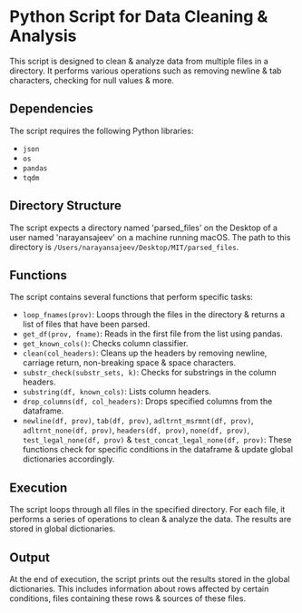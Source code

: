 # Python Script for Data Cleaning & Analysis

This script is designed to clean & analyze data from multiple files in a directory. It performs various operations such as removing newline & tab characters, checking for null values & more.

## Dependencies

The script requires the following Python libraries:
- `json`
- `os`
- `pandas`
- `tqdm`

## Directory Structure

The script expects a directory named 'parsed_files' on the Desktop of a user named 'narayansajeev' on a machine running macOS. The path to this directory is `/Users/narayansajeev/Desktop/MIT/parsed_files`.

## Functions

The script contains several functions that perform specific tasks:

- `loop_fnames(prov)`: Loops through the files in the directory & returns a list of files that have been parsed.
- `get_df(prov, fname)`: Reads in the first file from the list using pandas.
- `get_known_cols()`: Checks column classifier.
- `clean(col_headers)`: Cleans up the headers by removing newline, carriage return, non-breaking space & space characters.
- `substr_check(substr_sets, k)`: Checks for substrings in the column headers.
- `substring(df, known_cols)`: Lists column headers.
- `drop_columns(df, col_headers)`: Drops specified columns from the dataframe.
- `newline(df, prov)`, `tab(df, prov)`, `adltrnt_msrmnt(df, prov)`, `adltrnt_none(df, prov)`, `headers(df, prov)`, `none(df, prov)`, `test_legal_none(df, prov)` & `test_concat_legal_none(df, prov)`: These functions check for specific conditions in the dataframe & update global dictionaries accordingly.

## Execution

The script loops through all files in the specified directory. For each file, it performs a series of operations to clean & analyze the data. The results are stored in global dictionaries.

## Output

At the end of execution, the script prints out the results stored in the global dictionaries. This includes information about rows affected by certain conditions, files containing these rows & sources of these files.